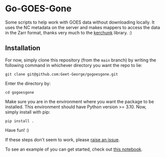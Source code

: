 # Go-GOES-Gone

Some scripts to help work with GOES data without downloading locally. It uses the NC metadata on the server and makes mappers to access the data in the Zarr format, thanks very much to the [kerchunk](https://fsspec.github.io/kerchunk/) library. :)

## Installation

For now, simply clone this repository (from the `main` branch) by writing the following command in whichever directory you want the repo to lie:

`git clone git@github.com:Geet-George/gogoesgone.git`

Enter the directory by:

`cd gogoesgone`

Make sure you are in the environment where you want the package to be installed. This environment should have Python version >= 3.10. Now, simply install with pip:

`pip install .`

Have fun! :)

If these steps don't seem to work, please [raise an issue](https://github.com/Geet-George/gogoesgone/issues/new).

To see an example of you can get started, check out [this notebook](notebooks/how_to_access_via_zarr.ipynb).
